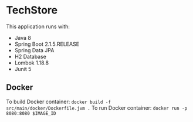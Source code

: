 # TechStore
This application runs with:
- Java 8
- Spring Boot 2.1.5.RELEASE
- Spring Data JPA
- H2 Database
- Lombok 1.18.8
- Junit 5

## Docker

To build Docker container: `docker build -f src/main/docker/Dockerfile.jvm .`
To run Docker container: `docker run -p 8080:8080 $IMAGE_ID`
